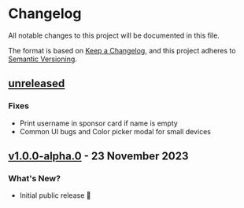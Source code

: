 # Changelog

All notable changes to this project will be documented in this file.

The format is based on [Keep a Changelog](https://keepachangelog.com/en/1.0.0/),
and this project adheres to [Semantic Versioning](https://semver.org/spec/v2.0.0.html).

## [unreleased]

### Fixes

-   Print username in sponsor card if name is empty
-   Common UI bugs and Color picker modal for small devices

## [v1.0.0-alpha.0] - 23 November 2023

### What's New?

-   Initial public release 🎊

[unreleased]: https://github.com/ful1e5/bibata/compare/v1.0.0-alpha.0...main
[v1.0.0-alpha.0]: https://github.com/ful1e5/bibata/tree/v1.0.0-alpha.0
